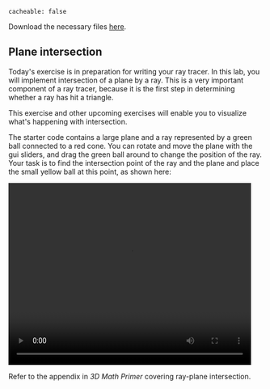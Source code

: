 ```
cacheable: false
```

Download the necessary files [here](/~tmullen/secure/f17cg/cs315-lab9.zip).

## Plane intersection

Today's exercise is in preparation for writing your ray tracer. In this lab, you will implement intersection of a plane by a ray. This is a very important component of a ray tracer, because it is the first step in determining whether a ray has hit a triangle. 

This exercise and other upcoming exercises will enable you to visualize what's happening with intersection. 

The starter code contains a large plane and a ray represented by a green ball connected to a red cone. You can rotate and move the plane with the gui sliders, and drag the green ball around to change the position of the ray. Your task is to find the intersection point of the ray and the plane and place the small yellow ball at this point, as shown here: 

<video width="480" height="360" controls>
  <source src="/~tmullen/images/cg/planeIntersection.ogv" type="video/ogg;" codecs="theora, vorbis">
Your browser does not support the video tag.
</video>

Refer to the appendix in *3D Math Primer* covering ray-plane intersection.